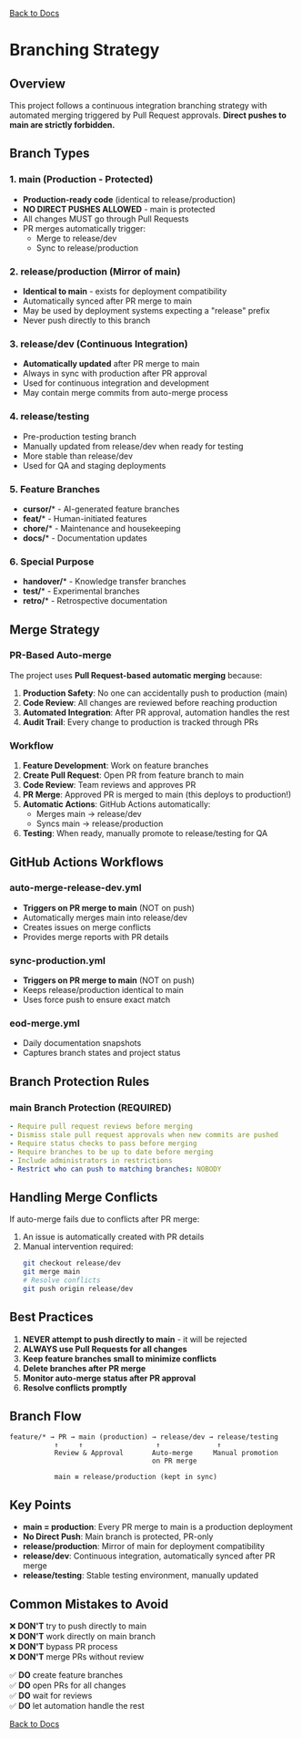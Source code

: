 [Back to Docs](../)

# Branching Strategy

## Overview

This project follows a continuous integration branching strategy with automated merging triggered by Pull Request approvals. **Direct pushes to main are strictly forbidden.**

## Branch Types

### 1. **main** (Production - Protected)
- **Production-ready code** (identical to release/production)
- **NO DIRECT PUSHES ALLOWED** - main is protected
- All changes MUST go through Pull Requests
- PR merges automatically trigger:
  - Merge to release/dev
  - Sync to release/production

### 2. **release/production** (Mirror of main)
- **Identical to main** - exists for deployment compatibility
- Automatically synced after PR merge to main
- May be used by deployment systems expecting a "release" prefix
- Never push directly to this branch

### 3. **release/dev** (Continuous Integration)
- **Automatically updated** after PR merge to main
- Always in sync with production after PR approval
- Used for continuous integration and development
- May contain merge commits from auto-merge process

### 4. **release/testing** 
- Pre-production testing branch
- Manually updated from release/dev when ready for testing
- More stable than release/dev
- Used for QA and staging deployments

### 5. **Feature Branches**
- **cursor/*** - AI-generated feature branches
- **feat/*** - Human-initiated features
- **chore/*** - Maintenance and housekeeping
- **docs/*** - Documentation updates

### 6. **Special Purpose**
- **handover/*** - Knowledge transfer branches
- **test/*** - Experimental branches
- **retro/*** - Retrospective documentation

## Merge Strategy

### PR-Based Auto-merge

The project uses **Pull Request-based automatic merging** because:

1. **Production Safety**: No one can accidentally push to production (main)
2. **Code Review**: All changes are reviewed before reaching production
3. **Automated Integration**: After PR approval, automation handles the rest
4. **Audit Trail**: Every change to production is tracked through PRs

### Workflow

1. **Feature Development**: Work on feature branches
2. **Create Pull Request**: Open PR from feature branch to main
3. **Code Review**: Team reviews and approves PR
4. **PR Merge**: Approved PR is merged to main (this deploys to production!)
5. **Automatic Actions**: GitHub Actions automatically:
   - Merges main → release/dev
   - Syncs main → release/production
6. **Testing**: When ready, manually promote to release/testing for QA

## GitHub Actions Workflows

### auto-merge-release-dev.yml
- **Triggers on PR merge to main** (NOT on push)
- Automatically merges main into release/dev
- Creates issues on merge conflicts
- Provides merge reports with PR details

### sync-production.yml
- **Triggers on PR merge to main** (NOT on push)
- Keeps release/production identical to main
- Uses force push to ensure exact match

### eod-merge.yml
- Daily documentation snapshots
- Captures branch states and project status

## Branch Protection Rules

### main Branch Protection (REQUIRED)
```yaml
- Require pull request reviews before merging
- Dismiss stale pull request approvals when new commits are pushed
- Require status checks to pass before merging
- Require branches to be up to date before merging
- Include administrators in restrictions
- Restrict who can push to matching branches: NOBODY
```

## Handling Merge Conflicts

If auto-merge fails due to conflicts after PR merge:

1. An issue is automatically created with PR details
2. Manual intervention required:
   ```bash
   git checkout release/dev
   git merge main
   # Resolve conflicts
   git push origin release/dev
   ```

## Best Practices

1. **NEVER attempt to push directly to main** - it will be rejected
2. **ALWAYS use Pull Requests for all changes**
3. **Keep feature branches small to minimize conflicts**
4. **Delete branches after PR merge**
5. **Monitor auto-merge status after PR approval**
6. **Resolve conflicts promptly**

## Branch Flow

```
feature/* → PR → main (production) → release/dev → release/testing
           ↑     ↑                  ↑              ↑
           Review & Approval       Auto-merge     Manual promotion
                                   on PR merge
           
           main ≡ release/production (kept in sync)
```

## Key Points

- **main = production**: Every PR merge to main is a production deployment
- **No Direct Push**: Main branch is protected, PR-only
- **release/production**: Mirror of main for deployment compatibility
- **release/dev**: Continuous integration, automatically synced after PR merge
- **release/testing**: Stable testing environment, manually updated

## Common Mistakes to Avoid

❌ **DON'T** try to push directly to main  
❌ **DON'T** work directly on main branch  
❌ **DON'T** bypass PR process  
❌ **DON'T** merge PRs without review  

✅ **DO** create feature branches  
✅ **DO** open PRs for all changes  
✅ **DO** wait for reviews  
✅ **DO** let automation handle the rest  

[Back to Docs](../)